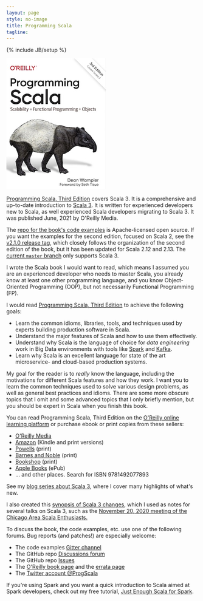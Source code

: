 ```yaml
---
layout: page
style: no-image
title: Programming Scala
tagline:
---
```

{% include JB/setup %}
<div class="book-description">
  <a href="https://oreil.ly/programming-scala-3" target="oreilly" class="book-image"><img src="/assets/images/prog_scala_3ed_comp-quarter_size.jpg" alt="Programming Scala, 3rd Edition"/></a>
  <div class="book-description-text">
  <p>
    <a href="https://oreil.ly/programming-scala-3" target="oreilly">Programming Scala, Third Edition</a> covers Scala 3. It is a comprehensive and up-to-date introduction to <a href="https://docs.scala-lang.org/scala3/" target="scala">Scala 3</a>. It is written for experienced developers new to Scala, as well experienced Scala developers migrating to Scala 3. It was published June, 2021 by O'Reilly Media.
  </p>
  <p>
    The <a href="https://github.com/deanwampler/programming-scala-book-code-examples" target="code">repo for the book's code examples</a> is Apache-licensed open source. If you want the examples for the second edition, focused on Scala 2, see the <a href="https://github.com/deanwampler/programming-scala-book-code-examples/releases/tag/2.1.0">v2.1.0 release tag</a>, which closely follows the organization of the second edition of the book, but it has been updated for Scala 2.12 and 2.13. The <a href="https://github.com/deanwampler/programming-scala-book-code-examples/">current <code>master</code> branch</a> only supports Scala 3.
  </p>
  <p>
    I wrote the Scala book I would want to read, which means I assumed you are an experienced developer who needs to master Scala, you already know at least one other programming language, and you know Object-Oriented Programming (OOP), but not necessarily Functional Programming (FP).
  </p>

  <p>I would read <a href="https://oreil.ly/programming-scala-3" target="book">Programming Scala, Third Edition</a> to achieve the following goals:
    <ul>
        <li>Learn the common idioms, libraries, tools, and techniques used by experts building production software in Scala.</li>
        <li>Understand the major features of Scala and how to use them effectively.</li>
        <li>Understand why Scala is the language of choice for <em>data engineering</em> work in Big Data environments with tools like <a href="https://spark.apache.org" target="spark">Spark</a> and <a href="https://kafka.apache.org" target="kafka">Kafka</a>.</li>
        <li>Learn why Scala is an excellent language for state of the art microservice- and cloud-based production systems.</li>
      </ul>
  </p>

  <p>My goal for the reader is to <em>really</em> know the language, including the motivations for different Scala features and how they work. I want you to learn the common techniques used to solve various design problems, as well as general best practices and idioms. There are some more obscure topics that I omit and some advanced topics that I only briefly mention, but you should be expert in Scala when you finish this book.</p>

  <p>
      You can read Programming Scala, Third Edition on the <a href="https://oreil.ly/programming-scala-3">O'Reilly online learning platform</a> or purchase ebook or print copies from these sellers:
    <ul>
        <li><a href="https://shop.aer.io/oreilly/p/programming-scala-3rd/9781492077893-9149" target="oreilly-store">O'Reilly Media</a></li>
        <li><a href="https://www.amazon.com/Programming-Scala-Scalability-Functional-Objects/dp/1492077895/ref=sr_1_1">Amazon</a> (Kindle and print versions)</li>
        <li><a href="https://www.powells.com/book/programming-scala-9781492077893">Powells</a> (print)</li>
        <li><a href="https://www.barnesandnoble.com/w/programming-scala-dean-wampler/1112215033?ean=9781492077893">Barnes and Noble</a> (print)</li>
        <li><a href="https://bookshop.org/books/programming-scala-scalability-functional-programming-objects-9781492077893/9781492077893">Bookshop</a> (print)</li>
        <li><a href="https://books.apple.com/us/book/programming-scala/id1569480947">Apple Books</a> (ePub)</li>
        <li>... and other places. Search for ISBN 9781492077893</li>
    </ul>
  </p>

  <p>See my <a href="https://medium.com/scala-3">blog series about Scala 3</a>, where I cover many highlights of what's new.</p>

  <p>I also created this <a href="../scala3-highlights.html">synopsis of Scala 3 changes</a>, which I used as notes for several talks on Scala 3, such as the <a href="https://www.meetup.com/chicagoscala/events/274110140/">November 20, 2020 meeting of the Chicago Area Scala Enthusiasts.</a></p>

  <p>To discuss the book, the code examples, etc. use one of the following forums. Bug reports (and patches!) are especially welcome:</p>
  <ul>
    <li>The code examples <a href="https://gitter.im/deanwampler/programming-scala-book-code-examples" target="github">Gitter channel</a></li>
    <li>The GitHub repo <a href="https://github.com/deanwampler/programming-scala-book-code-examples/discussions" target="github">Discussions forum</a></li>
    <li>The GitHub repo <a href="https://github.com/deanwampler/programming-scala-book-code-examples/issues" target="github">Issues</a></li>
    <li>The <a href="https://oreil.ly/programming-scala-3" target="oreilly">O'Reilly book page</a> and the <a href="https://www.oreilly.com/catalog/errata.csp?isbn=9781492077893" target="oreilly">errata page</a></li>
    <li>The <a href="https://twitter.com/ProgScala" target="twitter">Twitter account @ProgScala</a></li>
  </ul>

  <p>If you're using Spark and you want a quick introduction to Scala aimed at Spark developers, check out my free tutorial, <a href="https://github.com/deanwampler/JustEnoughScalaForSpark" target="jess">Just Enough Scala for Spark</a>.</p>
  </div>
</div>
